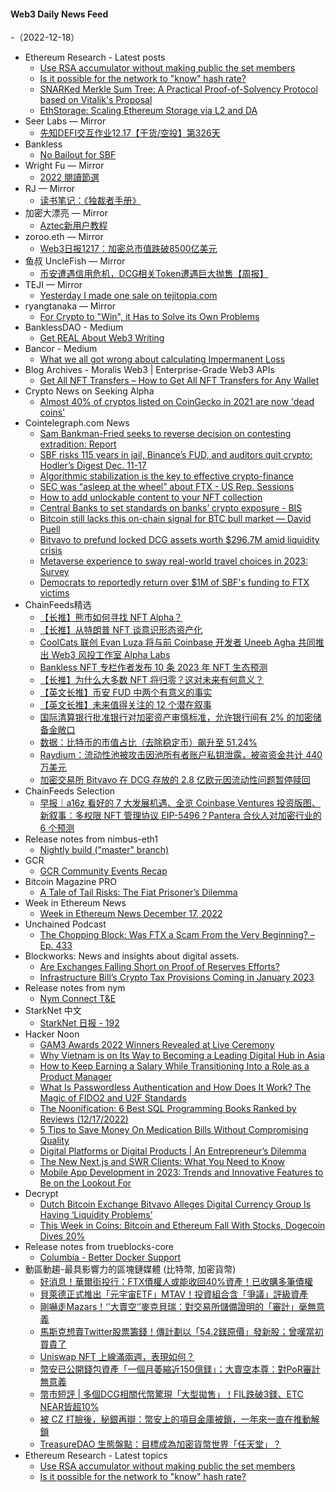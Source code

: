 #### Web3 Daily News Feed
-（2022-12-18）

- Ethereum Research - Latest posts
  - [Use RSA accumulator without making public the set members](https://ethresear.ch/t/use-rsa-accumulator-without-making-public-the-set-members/14444/1)
  - [Is it possible for the network to "know" hash rate?](https://ethresear.ch/t/is-it-possible-for-the-network-to-know-hash-rate/14441/1)
  - [SNARKed Merkle Sum Tree: A Practical Proof-of-Solvency Protocol based on Vitalik's Proposal](https://ethresear.ch/t/snarked-merkle-sum-tree-a-practical-proof-of-solvency-protocol-based-on-vitaliks-proposal/14405/5)
  - [EthStorage: Scaling Ethereum Storage via L2 and DA](https://ethresear.ch/t/ethstorage-scaling-ethereum-storage-via-l2-and-da/14223/6)
- Seer Labs — Mirror
  - [先知DEFI交互作业12.17【干货/空投】第326天](https://mirror.xyz/seerlabs.eth/yynzU5BILJJG9GSFujAB4e07IQ6IrT2Nwyl5KMqGknU)
- Bankless
  - [No Bailout for SBF](https://newsletter.banklesshq.com/p/no-bailout-for-sbf)
- Wright Fu — Mirror
  - [2022 閱讀節選](https://mirror.xyz/0x837c39A527794809B6cbD06Ce1d54c9a6d93bf8c/5LgkaQoToGGshZfjLidqQMDDjBuXJu2QRzbaYq79ge8)
- RJ — Mirror
  - [读书笔记：《独裁者手册》](https://mirror.xyz/0xAEa29c04E32EBCE118ea8cee975a3317190cCCdd/t5oOFhRjrCULX8aOhqcCWj_h9OEMz6FBkRW-1J8uLUk)
- 加密大漂亮 — Mirror
  - [Aztec新用户教程](https://mirror.xyz/0x27597E96C6f38c6C4C71afd3F3E2803D5dAe89Ad/iqPcjoTk3A2jewfW88OvIxsO4DjUpKXjJ_pXBLOuhMw)
- zoroo.eth — Mirror
  - [Web3日报1217：加密总市值跌破8500亿美元](https://mirror.xyz/zoroo.eth/NY6EAAMkUj4SyAIOP2oDJ6GXn3e_I8idFCJpbDEEP9A)
- 鱼叔 UncleFish — Mirror
  - [币安遭遇信用危机，DCG相关Token遭遇巨大抛售【周报】](https://mirror.xyz/0xA6DDeA5E7a4eF5c680200BF37984A06c6CFb123D/I6u20v-yh6QJoKmVWAKF1KOWh5ewRvrA-VoF-CC1cA0)
- TEJI — Mirror
  - [Yesterday I made one sale on tejitopia.com](https://mirror.xyz/teji.eth/kb3genpb9GyfyJH1PyGA13d3-x4qEnbkzTFjhpFqXe0)
- ryangtanaka — Mirror
  - [For Crypto to "Win", it Has to Solve its Own Problems](https://mirror.xyz/ryangtanaka.eth/0bJVorhZoUlYhIuEcdl7XSuUWC2YrBsd2gPzxdvfN-E)
- BanklessDAO - Medium
  - [Get REAL About Web3 Writing](https://medium.com/bankless-dao/get-real-about-web3-writing-684320065b1d?source=rss----2e8b6adb479c---4)
- Bancor - Medium
  - [What we all got wrong about calculating Impermanent Loss](https://blog.bancor.network/what-we-all-got-wrong-about-calculating-impermanent-loss-37925604ef1a?source=rss----ea0872525293---4)
- Blog Archives - Moralis Web3 | Enterprise-Grade Web3 APIs
  - [Get All NFT Transfers – How to Get All NFT Transfers for Any Wallet](https://moralis.io/get-all-nft-transfers-how-to-get-all-nft-transfers-for-any-wallet/)
- Crypto News on Seeking Alpha
  - [Almost 40% of cryptos listed on CoinGecko in 2021 are now 'dead coins'](https://seekingalpha.com/news/3917207-almost-40-of-cryptos-listed-on-coingecko-in-2021-are-now-dead-coins?utm_source=feed_news_crypto&utm_medium=referral)
- Cointelegraph.com News
  - [Sam Bankman-Fried seeks to reverse decision on contesting extradition: Report](https://cointelegraph.com/news/sam-bankman-fried-seeks-to-reverse-decision-on-contesting-extradition-report)
  - [SBF risks 115 years in jail, Binance’s FUD, and auditors quit crypto: Hodler’s Digest Dec. 11-17](https://cointelegraph.com/magazine/sbf-risks-115-years-jail-binances-fud-auditors-quit-crypto-hodlers-digest-dec-11-17/)
  - [Algorithmic stabilization is the key to effective crypto-finance](https://cointelegraph.com/news/algorithmic-stabilization-is-the-key-to-effective-crypto-finance)
  - [SEC was “asleep at the wheel” about FTX - US Rep. Sessions](https://cointelegraph.com/news/sec-was-asleep-at-the-wheel-about-ftx-us-rep-sessions)
  - [How to add unlockable content to your NFT collection](https://cointelegraph.com/news/how-to-add-unlockable-content-to-your-nft-collection)
  - [Central Banks to set standards on banks’ crypto exposure - BIS](https://cointelegraph.com/news/central-banks-to-set-standards-on-banks-crypto-exposure-bis)
  - [Bitcoin still lacks this on-chain signal for BTC bull market — David Puell](https://cointelegraph.com/news/bitcoin-still-lacks-this-on-chain-signal-for-btc-bull-market-david-puell)
  - [Bitvavo to prefund locked DCG assets worth $296.7M amid liquidity crisis](https://cointelegraph.com/news/bitvavo-to-prefund-locked-dcg-assets-worth-296-7m-amid-liquidity-crisis)
  - [Metaverse experience to sway real-world travel choices in 2023: Survey](https://cointelegraph.com/news/metaverse-experience-to-sway-real-world-travel-choices-in-2023-survey)
  - [Democrats to reportedly return over $1M of SBF's funding to FTX victims](https://cointelegraph.com/news/democrats-to-reportedly-return-over-1m-of-sbf-s-funding-to-ftx-victims)
- ChainFeeds精选
  - [【长推】熊市如何寻找 NFT Alpha？](https://twitter.com/0xDanielWeb3/status/1602679545168990208)
  - [【长推】从特朗普 NFT 谈意识形态资产化](https://twitter.com/rickawsb/status/1603626487604998144)
  - [CoolCats 联创 Evan Luza 将与前 Coinbase 开发者 Uneeb Agha 共同推出 Web3 风投工作室 Alpha Labs](https://twitter.com/evanluza/status/1603467138819362832)
  - [Bankless NFT 专栏作者发布 10 条 2023 年 NFT 生态预测](https://metaversal.banklesshq.com/p/nft-predictions-for-2023)
  - [【长推】为什么大多数 NFT 将归零？这对未来有何意义？](https://twitter.com/0xDanielWeb3/status/1603407849342013441)
  - [【英文长推】币安 FUD 中两个有意义的事实](https://twitter.com/scarlettwu_eth/status/1603966062932131840)
  - [【英文长推】未来值得关注的 12 个潜在叙事](https://twitter.com/kindahangry/status/1603285156357251073)
  - [国际清算银行批准银行对加密资产审慎标准，允许银行间有 2% 的加密储备金敞口](https://www.financemagnates.com/cryptocurrency/central-banks-to-enforce-standard-on-banks-exposure-to-crypto-in-2025/)
  - [数据：比特币的市值占比（去除稳定币）飙升至 51.24%](https://cn.tradingview.com/chart/rOHoEvio/)
  - [Raydium：流动性池被攻击因池所有者账户私钥泄露，被盗资金共计 440 万美元](https://twitter.com/RaydiumProtocol/status/1603860540153028625)
  - [加密交易所 Bitvavo 在 DCG 存放的 2.8 亿欧元因流动性问题暂停赎回](https://blog.bitvavo.com/response-bitvavo-to-situation-dcg/)
- ChainFeeds Selection
  - [早报｜a16z 看好的 7 大发展机遇、全览 Coinbase Ventures 投资版图、新叙事：多权限 NFT 管理协议 EIP-5496？Pantera 合伙人对加密行业的 6 个预测](https://chainfeeds.substack.com/p/a16z-7-coinbase-ventures-nft-eip)
- Release notes from nimbus-eth1
  - [Nightly build ("master" branch)](https://github.com/status-im/nimbus-eth1/releases/tag/nightly)
- GCR
  - [GCR Community Events Recap](https://globalcoinresearch.com/2022/12/17/gcr-community-events-recap-7/)
- Bitcoin Magazine PRO
  - [A Tale of Tail Risks: The Fiat Prisoner’s Dilemma](https://bmpro.substack.com/p/a-tale-of-tail-risks-the-fiat-prisoners)
- Week in Ethereum News
  - [Week in Ethereum News  December 17, 2022](https://weekinethereumnews.com/week-in-ethereum-news-december-17-2022/)
- Unchained Podcast
  - [The Chopping Block: Was FTX a Scam From the Very Beginning? – Ep. 433](https://unchainedpodcast.com/the-chopping-block-was-ftx-a-scam-from-the-very-beginning-ep-433/)
- Blockworks: News and insights about digital assets.
  - [Are Exchanges Falling Short on Proof of Reserves Efforts?](https://blockworks.co/news/exchanges-fall-short-on-proof-of-reserves)
  - [Infrastructure Bill’s Crypto Tax Provisions Coming in January 2023](https://blockworks.co/news/crypto-tax-provisions-coming-in-january-2023)
- Release notes from nym
  - [Nym Connect T&E](https://github.com/nymtech/nym/releases/tag/nym-connect-v1.1.4-tne)
- StarkNet 中文
  - [StarkNet 日报 - 192](https://starknetzh.substack.com/p/starknet-192)
- Hacker Noon
  - [GAM3 Awards 2022 Winners Revealed at Live Ceremony](https://hackernoon.com/gam3-awards-2022-winners-revealed-at-live-ceremony?source=rss)
  - [Why Vietnam is on Its Way to Becoming a Leading Digital Hub in Asia](https://hackernoon.com/why-vietnam-is-on-its-way-to-becoming-a-leading-digital-hub-in-asia?source=rss)
  - [How to Keep Earning a Salary While Transitioning Into a Role as a Product Manager](https://hackernoon.com/how-to-keep-earning-a-salary-while-transitioning-into-a-role-as-a-product-manager?source=rss)
  - [What Is Passwordless Authentication and How Does It Work? The Magic of FIDO2 and U2F Standards](https://hackernoon.com/what-is-passwordless-authentication-and-how-does-it-work-the-magic-of-fido2-and-u2f-standards?source=rss)
  - [The Noonification: 6 Best SQL Programming Books Ranked by Reviews (12/17/2022)](https://hackernoon.com/12-17-2022-noonification?source=rss)
  - [5 Tips to Save Money On Medication Bills Without Compromising Quality](https://hackernoon.com/5-tips-to-save-money-on-medication-bills-without-compromising-quality?source=rss)
  - [Digital Platforms or Digital Products | An Entrepreneur’s Dilemma](https://hackernoon.com/digital-platforms-or-digital-products-or-an-entrepreneurs-dilemma?source=rss)
  - [The New Next.js and SWR Clients: What You Need to Know](https://hackernoon.com/the-new-nextjs-and-swr-clients-what-you-need-to-know?source=rss)
  - [Mobile App Development in 2023: Trends and Innovative Features to Be on the Lookout For](https://hackernoon.com/mobile-app-development-in-2023-trends-and-innovative-features-to-be-on-the-lookout-for?source=rss)
- Decrypt
  - [Dutch Bitcoin Exchange Bitvavo Alleges Digital Currency Group Is Having ‘Liquidity Problems’](https://decrypt.co/117506/dutch-bitcoin-exchange-bitvavo-alleges-digital-currency-group-is-having-liquidity-problems)
  - [This Week in Coins: Bitcoin and Ethereum Fall With Stocks, Dogecoin Dives 20%](https://decrypt.co/117485/this-week-in-coins-bitcoin-and-ethereum-fall-with-stocks-dogecoin-dives-20)
- Release notes from trueblocks-core
  - [Columbia - Better Docker Support](https://github.com/TrueBlocks/trueblocks-core/releases/tag/v0.45.0-beta)
- 動區動趨-最具影響力的區塊鏈媒體 (比特幣, 加密貨幣)
  - [好消息！華爾街投行：FTX債權人或能收回40%資產！已收購多筆債權](https://www.blocktempo.com/ftx-creditors-may-be-able-to-withdraw-40-of-their-money/)
  - [貝萊德正式推出「元宇宙ETF」MTAV！投資組合含「爭議」評級資產](https://www.blocktempo.com/blackrock-launches-meta-universe-etf-mtav/)
  - [剛嚇走Mazars！‘’大賣空‘’麥克貝瑞：對交易所儲備證明的「審計」毫無意義](https://www.blocktempo.com/cryptoquant-binance-clean-reserve-is-90-okx-is-100/)
  - [馬斯克想賣Twitter股票籌錢！傳計劃以「54.2鎂原價」發新股；曾嘆當初買貴了](https://www.blocktempo.com/elon-musk-seeking-new-twitter-investors-at-same-price-he-paid/)
  - [Uniswap NFT 上線滿兩週，表現如何？](https://www.blocktempo.com/uniswap-nft-has-been-launched-for-two-weeks-how-is-the-performance/)
  - [幣安已公開錢包資產「一個月萎縮近150億鎂」；大賣空本尊：對PoR審計無意義](https://www.blocktempo.com/nansen-binance-wallet-assets-evaporate-nearly-15-b-in-one-month/)
  - [幣市短評 | 多個DCG相關代幣驚現「大型拋售」！FIL跌破3鎂、ETC NEAR皆超10%](https://www.blocktempo.com/reflexivity-cofounder-several-coins-related-to-dcg-selling-off-aggressively/)
  - [被 CZ 打臉後，秘銀再辯：幣安上的項目金庫被鎖，一年來一直在推動解鎖](https://www.blocktempo.com/mithril-team-struggled-to-get-treasury-funds-on-our-binance-account-unlocked/)
  - [TreasureDAO 生態盤點：目標成為加密貨幣世界「任天堂」？](https://www.blocktempo.com/treasuredao-ecosystem-review/)
- Ethereum Research - Latest topics
  - [Use RSA accumulator without making public the set members](https://ethresear.ch/t/use-rsa-accumulator-without-making-public-the-set-members/14444)
  - [Is it possible for the network to "know" hash rate?](https://ethresear.ch/t/is-it-possible-for-the-network-to-know-hash-rate/14441)
